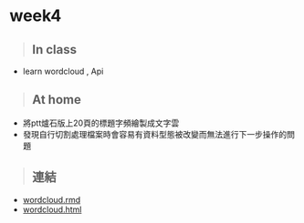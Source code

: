 # week4
>## In class
* learn wordcloud , Api

>## At home
* 將ptt爐石版上20頁的標題字頻繪製成文字雲 
* 發現自行切割處理檔案時會容易有資料型態被改變而無法進行下一步操作的問題

>## 連結
* [wordcloud.rmd](https://github.com/Zhiyuan3027/CSX_code/blob/master/week--4/wordcloud.rmd)
* [wordcloud.html](http://)
